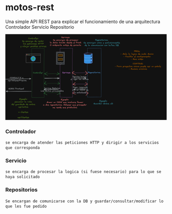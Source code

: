 # motos-rest
Una simple API REST para explicar el funcionamiento de una arquitectura Controlador Servicio Repositorio

![Excalidraw](./api.png)

### Controlador
    se encarga de atender las peticiones HTTP y dirigir a los servicios que corresponda
### Servicio
    se encarga de procesar la logica (si fuese necesario) para lo que se haya solicitado

### Repositorios
    Se encargan de comunicarse con la DB y guardar/consultar/modificar lo que les fue pedido
    
